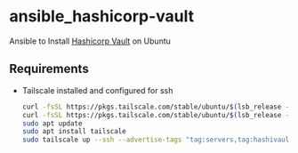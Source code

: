 # ansible_hashicorp-vault
Ansible to Install [Hashicorp Vault](https://www.vaultproject.io/) on Ubuntu

## Requirements

* Tailscale installed and configured for ssh
    ```bash
    curl -fsSL https://pkgs.tailscale.com/stable/ubuntu/$(lsb_release -cs).noarmor.gpg | sudo tee /usr/share/keyrings/tailscale-archive-keyring.gpg >/dev/null
    curl -fsSL https://pkgs.tailscale.com/stable/ubuntu/$(lsb_release -cs).tailscale-keyring.list | sudo tee /etc/apt/sources.list.d/tailscale.list
    sudo apt update
    sudo apt install tailscale
    sudo tailscale up --ssh --advertise-tags "tag:servers,tag:hashivault"
    ```